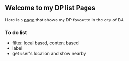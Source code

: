 ## Welcome to my DP list Pages

Here is a [page](./myDP.html) that shows my DP favautite in the city of BJ.

### To do list

- filter: local based, content based
- label
- get user's location and show nearby 
